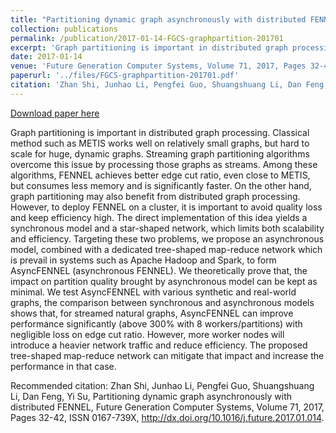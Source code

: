 ```yaml
---
title: "Partitioning dynamic graph asynchronously with distributed FENNEL"
collection: publications
permalink: /publication/2017-01-14-FGCS-graphpartition-201701
excerpt: 'Graph partitioning is important in distributed graph processing. Classical method such as METIS works well on relatively small graphs, but hard to scale for huge, dynamic graphs. Streaming graph partitioning algorithms overcome this issue by processing those graphs as streams. Among these algorithms, FENNEL achieves better edge cut ratio, even close to METIS, but consumes less memory and is significantly faster. On the other hand, graph partitioning may also benefit from distributed graph processing. However, to deploy FENNEL on a cluster, it is important to avoid quality loss and keep efficiency high. The direct implementation of this idea yields a synchronous model and a star-shaped network, which limits both scalability and efficiency. Targeting these two problems, we propose an asynchronous model, combined with a dedicated tree-shaped map-reduce network which is prevail in systems such as Apache Hadoop and Spark, to form AsyncFENNEL (asynchronous FENNEL). We theoretically prove that, the impact on partition quality brought by asynchronous model can be kept as minimal. We test AsyncFENNEL with various synthetic and real-world graphs, the comparison between synchronous and asynchronous models shows that, for streamed natural graphs, AsyncFENNEL can improve performance significantly (above 300% with 8 workers/partitions) with negligible loss on edge cut ratio. However, more worker nodes will introduce a heavier network traffic and reduce efficiency. The proposed tree-shaped map-reduce network can mitigate that impact and increase the performance in that case.'
date: 2017-01-14
venue: 'Future Generation Computer Systems, Volume 71, 2017, Pages 32-42, ISSN 0167-739X'
paperurl: '../files/FGCS-graphpartition-201701.pdf'
citation: 'Zhan Shi, Junhao Li, Pengfei Guo, Shuangshuang Li, Dan Feng, Yi Su, Partitioning dynamic graph asynchronously with distributed FENNEL, Future Generation Computer Systems, Volume 71, 2017, Pages 32-42, ISSN 0167-739X, http://dx.doi.org/10.1016/j.future.2017.01.014.'
---
```


<a href='../files/FGCS-graphpartition-201701.pdf'>Download paper here</a>

Graph partitioning is important in distributed graph processing. Classical method such as METIS works well on relatively small graphs, but hard to scale for huge, dynamic graphs. Streaming graph partitioning algorithms overcome this issue by processing those graphs as streams. Among these algorithms, FENNEL achieves better edge cut ratio, even close to METIS, but consumes less memory and is significantly faster. On the other hand, graph partitioning may also benefit from distributed graph processing. However, to deploy FENNEL on a cluster, it is important to avoid quality loss and keep efficiency high. The direct implementation of this idea yields a synchronous model and a star-shaped network, which limits both scalability and efficiency. Targeting these two problems, we propose an asynchronous model, combined with a dedicated tree-shaped map-reduce network which is prevail in systems such as Apache Hadoop and Spark, to form AsyncFENNEL (asynchronous FENNEL). We theoretically prove that, the impact on partition quality brought by asynchronous model can be kept as minimal. We test AsyncFENNEL with various synthetic and real-world graphs, the comparison between synchronous and asynchronous models shows that, for streamed natural graphs, AsyncFENNEL can improve performance significantly (above 300% with 8 workers/partitions) with negligible loss on edge cut ratio. However, more worker nodes will introduce a heavier network traffic and reduce efficiency. The proposed tree-shaped map-reduce network can mitigate that impact and increase the performance in that case.

Recommended citation: Zhan Shi, Junhao Li, Pengfei Guo, Shuangshuang Li, Dan Feng, Yi Su, Partitioning dynamic graph asynchronously with distributed FENNEL, Future Generation Computer Systems, Volume 71, 2017, Pages 32-42, ISSN 0167-739X, http://dx.doi.org/10.1016/j.future.2017.01.014.